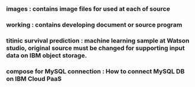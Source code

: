 ### images    : contains image files for used at each of source 
### working   : contains developing document or source program
### titinic survival prediction : machine learning sample at Watson studio, original source must be changed for supporting input data on IBM object storage.
### compose for MySQL connection : How to connect MySQL DB on IBM Cloud PaaS

